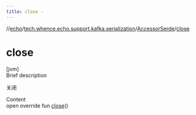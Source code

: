 ```yaml
---
title: close -
---
```

//[echo](../../index.md)/[tech.whence.echo.support.kafka.serialization](../index.md)/[AccessorSerde](index.md)/[close](close.md)



# close  
[jvm]  
Brief description  


关闭

  
Content  
open override fun [close](close.md)()  




